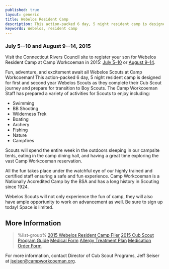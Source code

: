 ```yaml
---
published: true
layout: generic
title: Webelos Resident Camp
description: This action-packed 6 day, 5 night resident camp is designed for first and second year Webelos Scouts as they complete their Cub Scout journey and prepare for transition to Boy Scouts.
keywords: Webelos, resident camp
---
```


### July 5--10 and August 9--14, 2015

<div class="alert alert-info">
Visit the Connecticut Rivers Council site to register your son for Webelos Resident Camp at Camp Workcoeman in 2015: <a href="http://www.ctrivers.org/Event.aspx?id=11379">July 5&ndash;10</a> or <a href="http://www.ctrivers.org/Event.aspx?id=10246">August 9&ndash;14</a>.
</div>

Fun, adventure, and excitement await all Webelos Scouts at Camp Workcoeman!
This action-packed 6 day, 5 night resident camp is designed for first and
second year Webelos Scouts as they complete their Cub Scout journey and prepare
for transition to Boy Scouts. The Camp Workcoeman Staff has prepared a variety
of activities for Scouts to enjoy including:

* Swimming
* BB Shooting
* Wilderness Trek
* Boating
* Archery
* Fishing
* Nature
* Campfires

Scouts will spend the entire week in the outdoors sleeping in our campsite
tents, eating in the camp dining hall, and having a great time exploring the
vast Camp Workcoeman reservation.

All the fun takes place under the watchful eye of our highly trained and
certified staff ensuring a safe and fun experience. Camp Workcoeman is a
Nationally Accredited Camp by the BSA and has a long history in Scouting since
1924.

Webelos Scouts will not only experience the fun of camp, they will also have
ample opportunity to work on advancement as well. Be sure to sign up today!
Space is limited.

## More Information

> %list-group%
> <a href="{{ site.url }}/pdf/2015/webelos-resident-camp.pdf" class="list-group-item">2015 Webelos Resident Camp Flier</a>
> <a href="{{ site.url }}/pdf/2015/cub-leaders-guide.pdf" class="list-group-item">2015 Cub Scout Program Guide</a>
> <a href="{{ site.url }}/pdf/2015/health-form.pdf" class="list-group-item">Medical Form</a>
> <a href="{{ site.url }}/pdf/2014/2011_Med-AllergeyTreatment.pdf" class="list-group-item">Allergy Treatment Plan</a>
> <a href="{{ site.url }}/pdf/2015/med-admin.pdf" class="list-group-item">Medication Order Form</a>

For more information, contact Director of Cub Scout Programs, Jeff Seiser at
[jseiser@campworkcoeman.org](mailto:jseiser@campworkcoeman.org).
